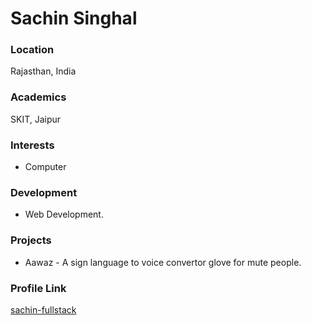 # Sachin Singhal

### Location

Rajasthan, India

### Academics

SKIT, Jaipur

### Interests

- Computer

### Development

- Web Development.
  
### Projects

- Aawaz - A sign language to voice convertor glove for mute people.

### Profile Link

[sachin-fullstack](https://github.com/sachin-fullstack)
